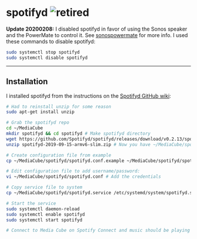 # spotifyd ![retired](https://img.shields.io/badge/-retired-lightgrey)

**Update 20200208:** I disabled spotifyd in favor of using the Sonos speaker and the PowerMate to control it. See [sonospowermate](../sonospowermate/) for more info. I used these commands to disable spotifyd:

```bash
sudo systemctl stop spotifyd
sudo systemctl disable spotifyd
```

---

## Installation

I installed spotifyd from the instructions on the [Spotifyd GitHub wiki](https://github.com/Spotifyd/spotifyd/wiki/Installing-on-a-Raspberry-Pi):

```bash
# Had to reinstall unzip for some reason
sudo apt-get install unzip

# Grab the spotifyd repo
cd ~/MediaCube
mkdir spotifyd && cd spotifyd # Make spotifyd directory
wget https://github.com/Spotifyd/spotifyd/releases/download/v0.2.13/spotifyd-2019-09-15-armv6-slim.zip
unzip spotifyd-2019-09-15-armv6-slim.zip # Now you have ~/MediaCube/spotifyd/spotifyd available

# Create configuration file from example
cp ~/MediaCube/spotifyd/spotifyd.conf.example ~/MediaCube/spotifyd/spotifyd.conf

# Edit configuration file to add username/password:
vi ~/MediaCube/spotifyd/spotifyd.conf # Add the credentials

# Copy service file to system
cp ~/MediaCube/spotifyd/spotifyd.service /etc/systemd/system/spotifyd.service

# Start the service
sudo systemctl daemon-reload
sudo systemctl enable spotifyd
sudo systemctl start spotifyd

# Connect to Media Cube on Spotify Connect and music should be playing
```
